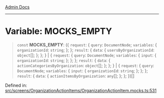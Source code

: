 [Admin Docs](/)

***

# Variable: MOCKS\_EMPTY

> `const` **MOCKS\_EMPTY**: (\{ `request`: \{ `query`: `DocumentNode`; `variables`: \{ `organizationId`: `string`; \}; \}; `result`: \{ `data`: \{ `usersByOrganizationId`: `object`[]; \}; \}; \} \| \{ `request`: \{ `query`: `DocumentNode`; `variables`: \{ `input`: \{ `organizationId`: `string`; \}; \}; \}; `result`: \{ `data`: \{ `actionCategoriesByOrganization`: `object`[]; \}; \}; \} \| \{ `request`: \{ `query`: `DocumentNode`; `variables`: \{ `input`: \{ `organizationId`: `string`; \}; \}; \}; `result`: \{ `data`: \{ `actionItemsByOrganization`: `any`[]; \}; \}; \})[]

Defined in: [src/screens/OrganizationActionItems/OrganizationActionItem.mocks.ts:531](https://github.com/PalisadoesFoundation/talawa-admin/blob/main/src/screens/OrganizationActionItems/OrganizationActionItem.mocks.ts#L531)
